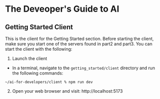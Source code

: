 # The Deveoper's Guide to AI

## Getting Started Client

This is the client for the Getting Started section.  Before starting the client, make sure you start one of the servers found in part2 and part3.  You can start the client with the following:

1.  Launch the client

- In a terminal, navigate to the `getting_started/client` directory and run the following commands:

```
~/ai-for-developers/client % npm run dev
```

2. Open your web browser and visit: http://localhost:5173